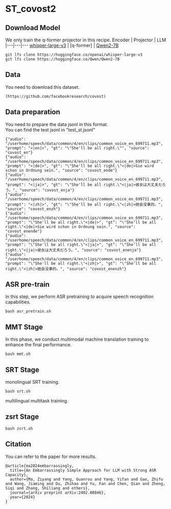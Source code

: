 # ST_covost2

## Download Model 
We only train the q-former projector in this recipe.
Encoder | Projector | LLM 
|---|---|---
[whisper-large-v3](https://huggingface.co/openai/whisper-large-v3) | [q-former] | [Qwen2-7B](https://huggingface.co/Qwen/Qwen2-7B) 
```
git lfs clone https://huggingface.co/openai/whisper-large-v3
git lfs clone https://huggingface.co/Qwen/Qwen2-7B
```


## Data 
You need to download this dataset.
```
(https://github.com/facebookresearch/covost)
```



## Data preparation
You need to prepare the data jsonl in this format.  
You can find the test jsonl in "test_st.jsonl"
```
{"audio": "/userhome/speech/data/common/4/en/clips/common_voice_en_699711.mp3", "prompt": "<|en|>", "gt": "\"She'll be all right.\"", "source": "covost_en"}
{"audio": "/userhome/speech/data/common/4/en/clips/common_voice_en_699711.mp3", "prompt": "<|de|>", "gt": "\"She'll be all right.\"<|de|>Sie wird schon in Ordnung sein.", "source": "covost_ende"}
{"audio": "/userhome/speech/data/common/4/en/clips/common_voice_en_699711.mp3", "prompt": "<|ja|>", "gt": "\"She'll be all right.\"<|ja|>彼女は大丈夫だろう。", "source": "covost_enja"}
{"audio": "/userhome/speech/data/common/4/en/clips/common_voice_en_699711.mp3", "prompt": "<|zh|>", "gt": "\"She'll be all right.\"<|zh|>她会没事的。", "source": "covost_enzh"}
{"audio": "/userhome/speech/data/common/4/en/clips/common_voice_en_699711.mp3", "prompt": "\"She'll be all right.\"<|de|>", "gt": "\"She'll be all right.\"<|de|>Sie wird schon in Ordnung sein.", "source": "covost_enende"}
{"audio": "/userhome/speech/data/common/4/en/clips/common_voice_en_699711.mp3", "prompt": "\"She'll be all right.\"<|ja|>", "gt": "\"She'll be all right.\"<|ja|>彼女は大丈夫だろう。", "source": "covost_enenja"}
{"audio": "/userhome/speech/data/common/4/en/clips/common_voice_en_699711.mp3", "prompt": "\"She'll be all right.\"<|zh|>", "gt": "\"She'll be all right.\"<|zh|>她会没事的。", "source": "covost_enenzh"}
```

## ASR pre-train
In this step, we perform ASR pretraining to acquire speech recognition capabilities.

```
bash asr_pretrain.sh
```


## MMT Stage
In this phase, we conduct multimodal machine translation training to enhance the final performance.
```
bash mmt.sh
```

## SRT Stage
monolingual SRT training.
```
bash srt.sh
```

multilingual multitask training.
## zsrt Stage
```
bash zsrt.sh
```

##  Citation
You can refer to the paper for more results. 
```
@article{ma2024embarrassingly,
  title={An Embarrassingly Simple Approach for LLM with Strong ASR Capacity},
  author={Ma, Ziyang and Yang, Guanrou and Yang, Yifan and Gao, Zhifu and Wang, Jiaming and Du, Zhihao and Yu, Fan and Chen, Qian and Zheng, Siqi and Zhang, Shiliang and others},
  journal={arXiv preprint arXiv:2402.08846},
  year={2024}
}
```